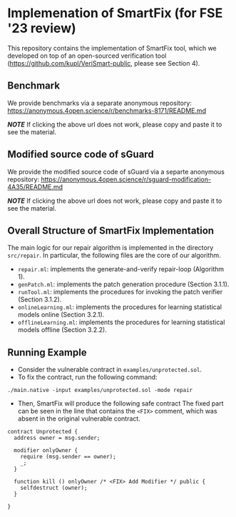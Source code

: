 # Implemenation of SmartFix (for FSE '23 review)
This repository contains the implementation of SmartFix tool, which we developed on top of an open-sourced verification tool (https://github.com/kupl/VeriSmart-public, please see Section 4).

## Benchmark
We provide benchmarks via a separate anonymous repository: https://anonymous.4open.science/r/benchmarks-8171/README.md

***NOTE*** If clicking the above url does not work, please copy and paste it to see the material.


## Modified source code of sGuard
We provide the modified source code of sGuard via a separte anonymous repository: https://anonymous.4open.science/r/sguard-modification-4A35/README.md

***NOTE*** If clicking the above url does not work, please copy and paste it to see the material.


## Overall Structure of SmartFix Implementation
The main logic for our repair algorithm is implemented in the directory ``src/repair``. In particular, the following files are the core of our algorithm.
- ``repair.ml``: implements the generate-and-verify repair-loop (Algorithm 1).
- ``genPatch.ml``: implements the patch generation procedure (Section 3.1.1).
- ``runTool.ml``: implements the procedures for invoking the patch verifier (Section 3.1.2).
- ``onlineLearning.ml``: implements the procedures for learning statistical models online (Section 3.2.1).
- ``offlineLearning.ml``: implements the procedures for learning statistical models offline (Section 3.2.2).

## Running Example
* Consider the vulnerable contract in ``examples/unprotected.sol``.
* To fix the contract, run the following command:
```
./main.native -input examples/unprotected.sol -mode repair
```
* Then, SmartFix will produce the following safe contract The fixed part can be seen in the line that contains the ``<FIX>`` comment, which was absent in the original vulnerable contract.
```
contract Unprotected {
  address owner = msg.sender;

  modifier onlyOwner {
    require (msg.sender == owner);
    _;
  }

  function kill () onlyOwner /* <FIX> Add Modifier */ public {
    selfdestruct (owner);
  }

}
```

